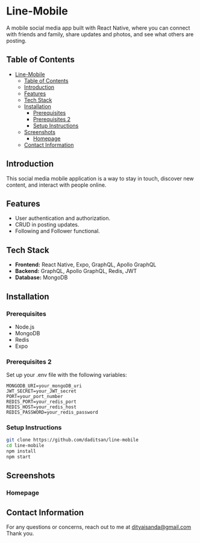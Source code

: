 # Line-Mobile

A mobile social media app built with React Native, where you can connect with friends and family, share updates and photos, and see what others are posting.

## Table of Contents

- [Line-Mobile](#line-mobile)
  - [Table of Contents](#table-of-contents)
  - [Introduction](#introduction)
  - [Features](#features)
  - [Tech Stack](#tech-stack)
  - [Installation](#installation)
    - [Prerequisites](#prerequisites)
    - [Prerequisites 2](#prerequisites-2)
    - [Setup Instructions](#setup-instructions)
  - [Screenshots](#screenshots)
    - [Homepage](#homepage)
  - [Contact Information](#contact-information)

## Introduction

This social media mobile application is a way to stay in touch, discover new content, and interact with people online.

## Features

- User authentication and authorization.
- CRUD in posting updates.
- Following and Follower functional.

## Tech Stack

- **Frontend:** React Native, Expo, GraphQL, Apollo GraphQL
- **Backend:** GraphQL, Apollo GraphQL, Redis, JWT
- **Database:** MongoDB

## Installation

### Prerequisites

- Node.js
- MongoDB
- Redis
- Expo

### Prerequisites 2

Set up your .env file with the following variables:

```env
MONGODB_URI=your_mongoDB_uri
JWT_SECRET=your_JWT_secret
PORT=your_port_number
REDIS_PORT=your_redis_port
REDIS_HOST=your_redis_host
REDIS_PASSWORD=your_redis_password
```

### Setup Instructions

```bash
git clone https://github.com/daditsan/line-mobile
cd line-mobile
npm install
npm start
```

## Screenshots

### Homepage

<!-- ![Homepage](Homepage.png) -->

## Contact Information

For any questions or concerns, reach out to me at <dityaisanda@gmail.com>
Thank you.
